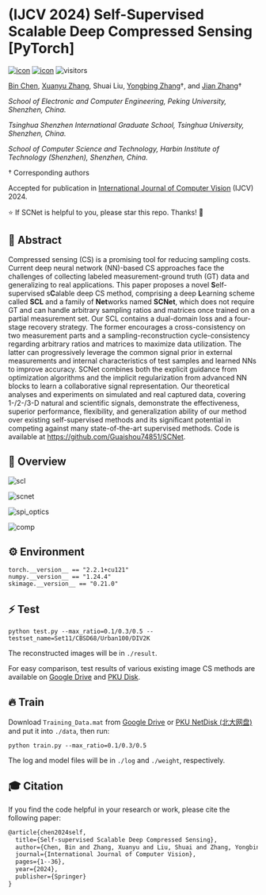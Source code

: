 # (IJCV 2024) Self-Supervised Scalable Deep Compressed Sensing [PyTorch]

[![icon](https://img.shields.io/badge/Springer-Paper-<COLOR>.svg)](https://link.springer.com/article/10.1007/s11263-024-02209-1
) [![icon](https://img.shields.io/badge/ArXiv-Paper-<COLOR>.svg)](https://arxiv.org/abs/2308.13777) ![visitors](https://visitor-badge.laobi.icu/badge?page_id=Guaishou74851.SCNet)

[Bin Chen](https://scholar.google.com/citations?hl=en&user=aZDNm98AAAAJ), [Xuanyu Zhang](https://xuanyuzhang21.github.io/), Shuai Liu, [Yongbing Zhang](https://scholar.google.com/citations?user=0KlvTEYAAAAJ)†, and [Jian Zhang](https://jianzhang.tech/)†

*School of Electronic and Computer Engineering, Peking University, Shenzhen, China.*

*Tsinghua Shenzhen International Graduate School, Tsinghua University, Shenzhen, China.*

*School of Computer Science and Technology, Harbin Institute of Technology (Shenzhen), Shenzhen, China.*

† Corresponding authors

Accepted for publication in [International Journal of Computer Vision](https://link.springer.com/journal/11263) (IJCV) 2024.

⭐ If SCNet is helpful to you, please star this repo. Thanks! 🤗

## 📝 Abstract

Compressed sensing (CS) is a promising tool for reducing sampling costs. Current deep neural network (NN)-based CS approaches face the challenges of collecting labeled measurement-ground truth (GT) data and generalizing to real applications. This paper proposes a novel **S**elf-supervised s**C**alable deep CS method, comprising a deep **L**earning scheme called **SCL** and a family of **Net**works named **SCNet**, which does not require GT and can handle arbitrary sampling ratios and matrices once trained on a partial measurement set. Our SCL contains a dual-domain loss and a four-stage recovery strategy. The former encourages a cross-consistency on two measurement parts and a sampling-reconstruction cycle-consistency regarding arbitrary ratios and matrices to maximize data utilization. The latter can progressively leverage the common signal prior in external measurements and internal characteristics of test samples and learned NNs to improve accuracy. SCNet combines both the explicit guidance from optimization algorithms and the implicit regularization from advanced NN blocks to learn a collaborative signal representation. Our theoretical analyses and experiments on simulated and real captured data, covering 1-/2-/3-D natural and scientific signals, demonstrate the effectiveness, superior performance, flexibility, and generalization ability of our method over existing self-supervised methods and its significant potential in competing against many state-of-the-art supervised methods. Code is available at https://github.com/Guaishou74851/SCNet.

## 🍭 Overview

![scl](figs/scl.png)

![scnet](figs/scnet.png)

![spi_optics](figs/spi_optics.png)

![comp](figs/comp.png)

## ⚙ Environment

```shell
torch.__version__ == "2.2.1+cu121"
numpy.__version__ == "1.24.4"
skimage.__version__ == "0.21.0"
```

## ⚡ Test

```shell
python test.py --max_ratio=0.1/0.3/0.5 --testset_name=Set11/CBSD68/Urban100/DIV2K
```

The reconstructed images will be in `./result`.

For easy comparison, test results of various existing image CS methods are available on [Google Drive](https://drive.google.com/drive/folders/1Lif_7N_bCyILFLac5JcOtJ9cWpGBNVCd) and [PKU Disk](https://disk.pku.edu.cn/link/AA1C2D8A08050744449CBFCAB51A846B2D).

## 🔥 Train

Download `Training_Data.mat` from [Google Drive](https://drive.google.com/file/d/14CKidNsC795vPfxFDXa1FH9QuNJKE3cp) or [PKU NetDisk (北大网盘)](https://disk.pku.edu.cn/anyshare/link/AA2856882B7621432B826D00CE1C0E2E5B) and put it into `./data`, then run:

```shell
python train.py --max_ratio=0.1/0.3/0.5
```

The log and model files will be in `./log` and `./weight`, respectively.

## 🎓 Citation

If you find the code helpful in your research or work, please cite the following paper:

```latex
@article{chen2024self,
  title={Self-supervised Scalable Deep Compressed Sensing},
  author={Chen, Bin and Zhang, Xuanyu and Liu, Shuai and Zhang, Yongbing and Zhang, Jian},
  journal={International Journal of Computer Vision},
  pages={1--36},
  year={2024},
  publisher={Springer}
}
```
